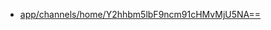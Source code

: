 * <a href="https://staging.monstar.ch/app/channels/home/Y2hhbm5lbF9ncm91cHMvMjU5NA==">app/channels/home/Y2hhbm5lbF9ncm91cHMvMjU5NA==</a> 
